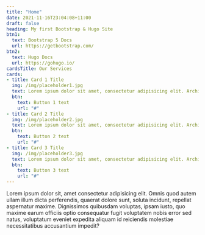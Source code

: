 ```yaml
---
title: "Home"
date: 2021-11-16T23:04:08+11:00
draft: false
heading: My first Bootstrap & Hugo Site
btn1:
  text: Bootstrap 5 Docs
  url: https://getbootstrap.com/
btn2:
  text: Hugo Docs
  url: https://gohugo.io/
cardsTitle: Our Services
cards:
- title: Card 1 Title
  img: /img/placeholder1.jpg
  text: Lorem ipsum dolor sit amet, consectetur adipisicing elit. Architecto modi placeat corrupti tempora quod quidem praesentium impedit. Rem, sapiente eius?
  btn:
    text: Button 1 text
    url: "#"
- title: Card 2 Title
  img: /img/placeholder2.jpg
  text: Lorem ipsum dolor sit amet, consectetur adipisicing elit. Architecto modi placeat corrupti tempora quod quidem praesentium impedit. Rem, sapiente eius?
  btn:
    text: Button 2 text
    url: "#"
- title: Card 3 Title
  img: /img/placeholder3.jpg
  text: Lorem ipsum dolor sit amet, consectetur adipisicing elit. Architecto modi placeat corrupti tempora quod quidem praesentium impedit. Rem, sapiente eius?
  btn:
    text: Button 3 text
    url: "#"
---
```

Lorem ipsum dolor sit, amet consectetur adipisicing elit. Omnis quod autem ullam illum dicta perferendis, quaerat dolore sunt, soluta incidunt, repellat aspernatur maxime. Dignissimos quibusdam voluptas, ipsam iusto, quo maxime earum officiis optio consequatur fugit voluptatem nobis error sed natus, voluptatum eveniet expedita aliquam id reiciendis molestiae necessitatibus accusantium impedit?
